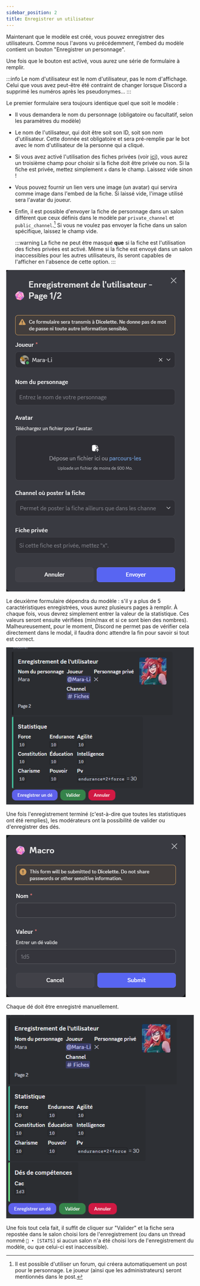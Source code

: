 ```yaml
---
sidebar_position: 2
title: Enregistrer un utilisateur
---
```


Maintenant que le modèle est créé, vous pouvez enregistrer des utilisateurs. Comme nous l'avons vu précédemment, l'embed du modèle contient un bouton "Enregistrer un personnage".

Une fois que le bouton est activé, vous aurez une série de formulaire à remplir.

:::info
Le nom d'utilisateur est le nom d'utilisateur, pas le nom d'affichage. Celui que vous avez peut-être été contraint de changer lorsque Discord a supprimé les numéros après les pseudonymes...
:::

Le premier formulaire sera toujours identique quel que soit le modèle :
- Il vous demandera le nom du personnage (obligatoire ou facultatif, selon les paramètres du modèle)
- Le nom de l'utilisateur, qui doit être soit son ID, soit son nom d'utilisateur. Cette donnée est obligatoire et sera pré-remplie par le bot avec le nom d'utilisateur de la personne qui a cliqué.
- Si vous avez activé l'utilisation des fiches privées (voir [ici](./model/index.md#prochaines-étapes)), vous aurez un troisième champ pour choisir si la fiche doit être privée ou non. Si la fiche est privée, mettez simplement `x` dans le champ. Laissez vide sinon !
- Vous pouvez fournir un lien vers une image (un avatar) qui servira comme image dans l'embed de la fiche. Si laissé vide, l'image utilisé sera l'avatar du joueur.
- Enfin, il est possible d'envoyer la fiche de personnage dans un salon différent que ceux définis dans le modèle par `private_channel` et `public_channel`.[^1] Si vous ne voulez pas envoyer la fiche dans un salon spécifique, laissez le champ vide.

	:::warning
	La fiche ne peut être masqué **que** si la fiche est l'utilisation des fiches privées est activé. Même si la fiche est envoyé dans un salon inaccessibles pour les autres utilisateurs, ils seront capables de l'afficher en l'absence de cette option.
	:::


![Page_1](/assets/register/register_user_P1.png)

Le deuxième formulaire dépendra du modèle : s'il y a plus de 5 caractéristiques enregistrées, vous aurez plusieurs pages à remplir. À chaque fois, vous devrez simplement entrer la valeur de la statistique. Ces valeurs seront ensuite vérifiées (min/max et si ce sont bien des nombres). Malheureusement, pour le moment, Discord ne permet pas de vérifier cela directement dans le modal, il faudra donc attendre la fin pour savoir si tout est correct.

![fin embed](/assets/register/fin_stat.png)

Une fois l'enregistrement terminé (c'est-à-dire que toutes les statistiques ont été remplies), les modérateurs ont la possibilité de valider ou d'enregistrer des dés.

![modal_dice](/assets/register/add_dice.png)

Chaque dé doit être enregistré manuellement.

![fin](/assets/register/fin_embed.png)

Une fois tout cela fait, il suffit de cliquer sur "Valider" et la fiche sera repostée dans le salon choisi lors de l'enregistrement (ou dans un thread nommé `📝 • [STATS]` si aucun salon n'a été choisi lors de l'enregistrement du modèle, ou que celui-ci est inaccessible).

[^1]: Il est possible d'utiliser un forum, qui créera automatiquement un post pour le personnage. Le joueur (ainsi que les administrateurs) seront mentionnés dans le post. 
